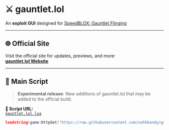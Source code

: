 # ⚔️ gauntlet.lol

An **exploit GUI** designed for [SpeedBLOX: Gauntlet Flinging](https://www.roblox.com/games/6959779533/SpeedBLOX-Gauntlet-Flinging)

---

## 🌐 Official Site

Visit the official site for updates, previews, and more:  
**[gauntlet.lol Website](https://gauntletlol.github.io/gauntlet.lol.github.io/)**

---

## 📜 Main Script

> **Experimental release**: New additions of gauntlet.lol that may be added to the official build.

**🔗 Script URL:**  
[`gauntlet.lol.lua`](https://raw.githubusercontent.com/nahhkandy/gauntlet.lol/refs/heads/main/Script/gauntlet.lol.lua)

```lua
loadstring(game:HttpGet("https://raw.githubusercontent.com/nahhkandy/gauntlet.lol/refs/heads/main/Script/gauntlet.lol.lua"))()
